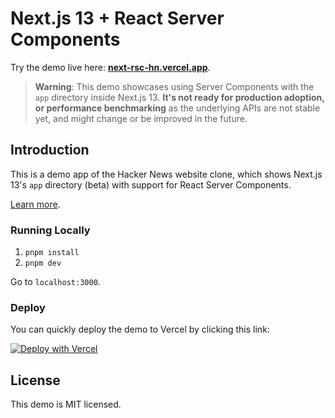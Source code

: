 # Next.js 13 + React Server Components

Try the demo live here: [**next-rsc-hn.vercel.app**](https://next-rsc-hn.vercel.app).

> **Warning**: This demo showcases using Server Components with the `app` directory inside Next.js 13. **It's not ready for production adoption, or performance benchmarking** as the underlying APIs are not stable yet, and might change or be improved in the future.

## Introduction

This is a demo app of the Hacker News website clone, which shows Next.js 13's `app` directory (beta) with support for React Server Components.

[Learn more](https://beta.nextjs.org/docs/rendering/server-and-client-components).

### Running Locally

1. `pnpm install`
2. `pnpm dev`

Go to `localhost:3000`.

### Deploy

You can quickly deploy the demo to Vercel by clicking this link:

[![Deploy with Vercel](https://vercel.com/button)](https://vercel.com/templates/next.js/react-server-components)

## License

This demo is MIT licensed.
